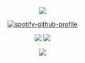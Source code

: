 <div id="header" align="center">

![](https://64.media.tumblr.com/e803877fb657f1e68d187864db25cd15/215cf8b0e7f43249-62/s1280x1920/3092ac423c151efc8557f8443ee8aa113bf3b7c7.gifv)


[![spotify-github-profile](https://spotify-github-profile.kittinanx.com/api/view?uid=31vqck2xnl327xecntooe7ptxtrq&cover_image=true&theme=novatorem&show_offline=false&background_color=121212&interchange=true&bar_color=ff0000&bar_color_cover=false)](https://spotify-github-profile.kittinanx.com/api/view?uid=31vqck2xnl327xecntooe7ptxtrq&redirect=true)

![](https://64.media.tumblr.com/4edba2d9d105f7afae27739cf85a54fc/8574ac30b86e31bd-8d/s250x400/f6f7a3634142430eb2a7c118a71999fad642a971.gifv) ![](https://64.media.tumblr.com/cf4406c9a1defeb2d766f9ebe7028408/65ab56dd16d6c002-8f/s100x200/80dd5ed55e5406a9315951959ec2d6d89cae7f97.gifv)

![](https://64.media.tumblr.com/354063e3ef7eee7137a9366079138db4/4309b18b7b95e021-23/s1280x1920/de081e012666f8e37cca27cb555eb78616985c4b.pnj)



